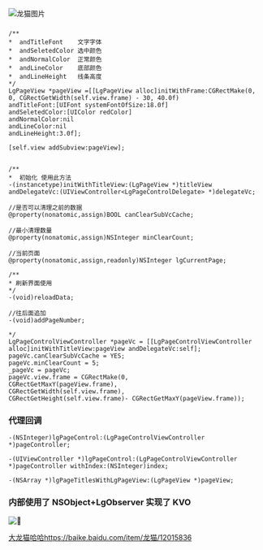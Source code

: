 
![龙猫图片](https://gss2.bdstatic.com/-fo3dSag_xI4khGkpoWK1HF6hhy/baike/c0%3Dbaike150%2C5%2C5%2C150%2C50/sign=748f02e80cf431ada8df4b6b2a5fc7ca/f11f3a292df5e0fe5f1d6e7b5c6034a85edf7247.jpg)
###
```
/**
*  andTitleFont    文字字体
*  andSeletedColor 选中颜色
*  andNormalColor  正常颜色
*  andLineColor    底部颜色
*  andLineHeight   线条高度
*/
LgPageView *pageView =[[LgPageView alloc]initWithFrame:CGRectMake(0, 0, CGRectGetWidth(self.view.frame) - 30, 40.0f)
andTitleFont:[UIFont systemFontOfSize:18.0f]
andSeletedColor:[UIColor redColor]
andNormalColor:nil
andLineColor:nil
andLineHeight:3.0f];

[self.view addSubview:pageView];


/**
*  初始化 使用此方法
-(instancetype)initWithTitleView:(LgPageView *)titleView
andDelegateVc:(UIViewController<LgPageControlDelegate> *)delegateVc;

//是否可以清理之前的数据
@property(nonatomic,assign)BOOL canClearSubVcCache;

//最小清理数量
@property(nonatomic,assign)NSInteger minClearCount;

//当前页面
@property(nonatomic,assign,readonly)NSInteger lgCurrentPage;

/**
* 刷新界面使用
*/
-(void)reloadData;

//往后面追加
-(void)addPageNumber;

*/
LgPageControlViewController *pageVc = [[LgPageControlViewController alloc]initWithTitleView:pageView andDelegateVc:self];
pageVc.canClearSubVcCache = YES;
pageVc.minClearCount = 5;
_pageVc = pageVc;
pageVc.view.frame = CGRectMake(0,
CGRectGetMaxY(pageView.frame),
CGRectGetWidth(self.view.frame),
CGRectGetHeight(self.view.frame)- CGRectGetMaxY(pageView.frame));

```
### 代理回调
```
-(NSInteger)lgPageControl:(LgPageControlViewController *)pageController;

-(UIViewController *)lgPageControl:(LgPageControlViewController *)pageController withIndex:(NSInteger)index;

-(NSArray *)lgPageTitlesWithLgPageView:(LgPageView *)pageView;
```
### 内部使用了 NSObject+LgObserver 实现了 KVO

![💪](https://gss2.bdstatic.com/-fo3dSag_xI4khGkpoWK1HF6hhy/baike/c0%3Dbaike150%2C5%2C5%2C150%2C50/sign=9d214561d40735fa85fd46ebff3864d6/f703738da97739128522621bf8198618367ae240.jpg)

[大龙猫哈哈https://baike.baidu.com/item/龙猫/12015836]()

